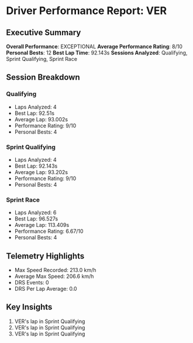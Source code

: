 # Driver Performance Report: VER
## Executive Summary
**Overall Performance**: EXCEPTIONAL
**Average Performance Rating**: 8/10
**Personal Bests**: 12
**Best Lap Time**: 92.143s
**Sessions Analyzed**: Qualifying, Sprint Qualifying, Sprint Race

## Session Breakdown
### Qualifying
- Laps Analyzed: 4
- Best Lap: 92.51s
- Average Lap: 93.002s
- Performance Rating: 9/10
- Personal Bests: 4

### Sprint Qualifying
- Laps Analyzed: 4
- Best Lap: 92.143s
- Average Lap: 93.202s
- Performance Rating: 9/10
- Personal Bests: 4

### Sprint Race
- Laps Analyzed: 6
- Best Lap: 96.527s
- Average Lap: 113.409s
- Performance Rating: 6.67/10
- Personal Bests: 4

## Telemetry Highlights
- Max Speed Recorded: 213.0 km/h
- Average Max Speed: 206.6 km/h
- DRS Events: 0
- DRS Per Lap Average: 0.0

## Key Insights
1. VER's lap in Sprint Qualifying
2. VER's lap in Sprint Qualifying
3. VER's lap in Sprint Qualifying

